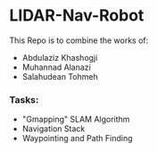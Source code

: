 # LIDAR-Nav-Robot

This Repo is to combine the works of:
* Abdulaziz Khashogji
* Muhannad Alanazi
* Salahudean Tohmeh

### Tasks:

* "Gmapping" SLAM Algorithm
* Navigation Stack
* Waypointing and Path Finding
